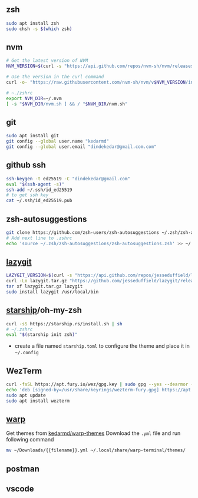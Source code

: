 ## zsh
```sh
sudo apt install zsh
sudo chsh -s $(which zsh)
```
## nvm
```sh
# Get the latest version of NVM
NVM_VERSION=$(curl -s "https://api.github.com/repos/nvm-sh/nvm/releases/latest" | grep -Po '"tag_name": "v\K[^"]*')

# Use the version in the curl command
curl -o- "https://raw.githubusercontent.com/nvm-sh/nvm/v$NVM_VERSION/install.sh" | bash

# ~./zshrc
export NVM_DIR=~/.nvm
[ -s "$NVM_DIR/nvm.sh ] && / "$NVM_DIR/nvm.sh"
```
## git
```sh
sudo apt install git
git config --global user.name "kedarmd"
git config --global user.email "dindekedar@gmail.com.com"
```
## github ssh
```sh
ssh-keygen -t ed25519 -C "dindekedar@gmail.com"
eval "$(ssh-agent -s)"
ssh-add ~/.ssh/id_ed25519
# to get ssh key
cat ~/.ssh/id_ed25519.pub
```

## zsh-autosuggestions
```sh
git clone https://github.com/zsh-users/zsh-autosuggestions ~/.zsh/zsh-autosuggestions
# Add next line to .zshrc
echo 'source ~/.zsh/zsh-autosuggestions/zsh-autosuggestions.zsh' >> ~/.zshrc
```
## [lazygit](https://github.com/jesseduffield/lazygit)
```sh
LAZYGIT_VERSION=$(curl -s "https://api.github.com/repos/jesseduffield/lazygit/releases/latest" | grep -Po '"tag_name": "v\K[^"]*')
curl -Lo lazygit.tar.gz "https://github.com/jesseduffield/lazygit/releases/latest/download/lazygit_${LAZYGIT_VERSION}_Linux_x86_64.tar.gz"
tar xf lazygit.tar.gz lazygit
sudo install lazygit /usr/local/bin
```
## [starship](https://starship.rs/installing/)/oh-my-zsh
```sh
curl -sS https://starship.rs/install.sh | sh
# ~/.zshrc
eval "$(starship init zsh)"
```
* create a file named `starship.toml` to configure the theme and place it in `~/.config`
## WezTerm
```sh
curl -fsSL https://apt.fury.io/wez/gpg.key | sudo gpg --yes --dearmor -o /usr/share/keyrings/wezterm-fury.gpg
echo 'deb [signed-by=/usr/share/keyrings/wezterm-fury.gpg] https://apt.fury.io/wez/ * *' | sudo tee /etc/apt/sources.list.d/wezterm.list
sudo apt update
sudo apt install wezterm
```
## [warp](https://www.warp.dev/)
Get themes from [kedarmd/warp-themes](https://github.com/kedarmd/warp-themes)
Download the `.yml` file and run following command
```sh
mv ~/Downloads/{{filename}}.yml ~/.local/share/warp-terminal/themes/
```
## postman
## vscode

